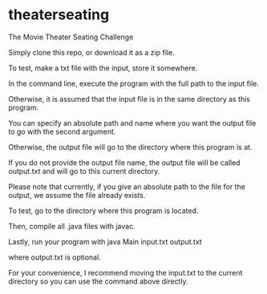 # theaterseating
The Movie Theater Seating Challenge

Simply clone this repo, or download it as a zip file.

To test, make a txt file with the input, store it somewhere.

In the command line, execute the program with the full path to the input file.

Otherwise, it is assumed that the input file is in the same directory as this program.

You can specify an absolute path and name where you want the output file to go with the second argument.

Otherwise, the output file will go to the directory where this program is at.

If you do not provide the output file name, the output file will be called output.txt and will go to this current directory.

Please note that currently, if you give an absolute path to the file for the output, we assume the file already exists.

To test, go to the directory where this program is located.

Then, compile all .java files with javac.

Lastly, run your program with java Main input.txt output.txt 

where output.txt is optional.

For your convenience, I recommend moving the input.txt to the current directory so you can use the command above directly.
